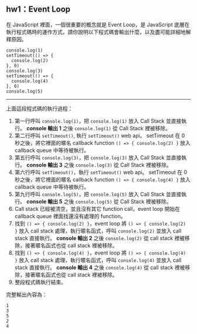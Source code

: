 ## hw1：Event Loop
在 JavaScript 裡面，一個很重要的概念就是 Event Loop，是 JavaScript 底層在執行程式碼時的運作方式。請你說明以下程式碼會輸出什麼，以及盡可能詳細地解釋原因。

```
console.log(1)
setTimeout(() => {
  console.log(2)
}, 0)
console.log(3)
setTimeout(() => {
  console.log(4)
}, 0)
console.log(5)
```

---

上面這段程式碼的執行過程：
1. 第一行呼叫 `console.log(1)`，把 `console.log(1)` 放入 Call Stack 並直接執行。
  **console 輸出 1** 之後 `console.log(1)` 從 Call Stack 裡被移除。
2. 第二行呼叫  `setTimeout()`, 執行 `setTimeout()`  web api。
  setTimeout 在 0 秒之後，將它裡面的暱名 callback function `() => { console.log(2) }` 放入 callback queue 中等待被執行。
3. 第五行呼叫 `console.log(3)`，把 `console.log(3)` 放入 Call Stack 並直接執行。
  **console 輸出 3** 之後 `console.log(3)` 從 Call Stack 裡被移除。
4. 第六行呼叫 `setTimeout()`，執行 `setTimeout()`  web api。
  setTimeout 在 0 秒之後，將它裡面的暱名 callback function `() => { console.log(4) }` 放入 callback queue 中等待被執行。
5. 第九行呼叫 `console.log(5)`，把 `console.log(5)` 放入 Call Stack 並直接執行。
  **console 輸出 5** 之後 `console.log(5)` 從 Call Stack 裡被移除。
6. Call stack 已經被清空，並且沒有其它 function call，event loop 開始在 callback queue 裡面找還沒有處理的 function。
7. 找到 `() => { console.log(2) }`，event loop 將 `() => { console.log(2) }` 放入 call stack 處理，執行暱名函式，呼叫 `console.log(2)` 並放入 call stack 直接執行。
  **console 輸出 2** 之後 `console.log(2)` 從 call stack 裡被移除，接著暱名函式也從 call stack 裡被移除。
8. 找到 `() => { console.log(4) }`，event loop 將 `() => { console.log(4) }` 放入 call stack 處理，執行暱名函式，呼叫 `console.log(4)` 並放入 call stack 直接執行。
  **console 輸出 4** 之後 `console.log(4)` 從 call stack 裡被移除，接著暱名函式也從 call stack 裡被移除。
9. 整段程式碼執行結束。

完整輸出內容為：
```
1
3
5
2
4
```